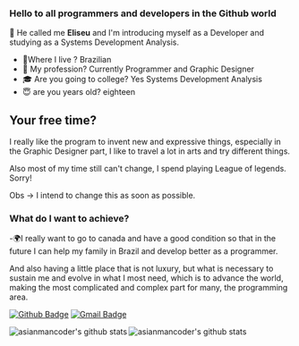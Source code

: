### Hello to all programmers and developers in the Github world

👋 He called me **Eliseu** and I'm introducing myself as a Developer and studying as a Systems Development Analysis.

- 🧳Where I live ? Brazilian 
- 💼 My profession? Currently Programmer and Graphic Designer
- 🎓 Are you going to college? Yes Systems Development Analysis
- 😇 are you years old? eighteen

## Your free time?

I really like the program to invent new and expressive things, especially in the Graphic Designer part, I like to travel a lot in arts and try different things.

Also most of my time still can't change, I spend playing League of legends. Sorry!

Obs -> I intend to change this as soon as possible.

### What do I want to achieve?

-🌍I really want to go to canada and have a good condition so that in the future I can help my family in Brazil and develop better as a programmer.

And also having a little place that is not luxury, but what is necessary to sustain me and evolve in what I most need, which is to advance the world, making the most complicated and complex part for many, the programming area.

[![Github Badge](https://img.shields.io/badge/-Github-000?style=flat-square&logo=Github&logoColor=white&link=https://github.com/hastedPy)](https://github.com/hastedPy)
[![Gmail Badge](https://img.shields.io/badge/-Gmail-c14438?style=flat-square&logo=Gmail&logoColor=white&link=mailto:eliseuoficial02@gmail.com)](mailto:eliseuoficial02@gmail.com)


<img alt="asianmancoder's github stats" align="left" src="https://github-readme-stats.vercel.app/api?username=hastedPy&count_private=true&show_icons=true&theme=radical&hide_border=true"/>
<img alt="asianmancoder's github stats" align="left" src="https://github-readme-stats.vercel.app/api/top-langs/?username=hastedPy&layout=compact&theme=radical&hide_border=true&card_width=250"/>

<!--
**hastedPy/hastedPy** is a ✨ _special_ ✨ repository because its `README.md` (this file) appears on your GitHub profile.

Here are some ideas to get you started:

- 🔭 I’m currently working on ...
- 🌱 I’m currently learning ...
- 👯 I’m looking to collaborate on ...
- 🤔 I’m looking for help with ...
- 💬 Ask me about ...
- 📫 How to reach me: ...
- 😄 Pronouns: ...
- ⚡ Fun fact: ...
-->
